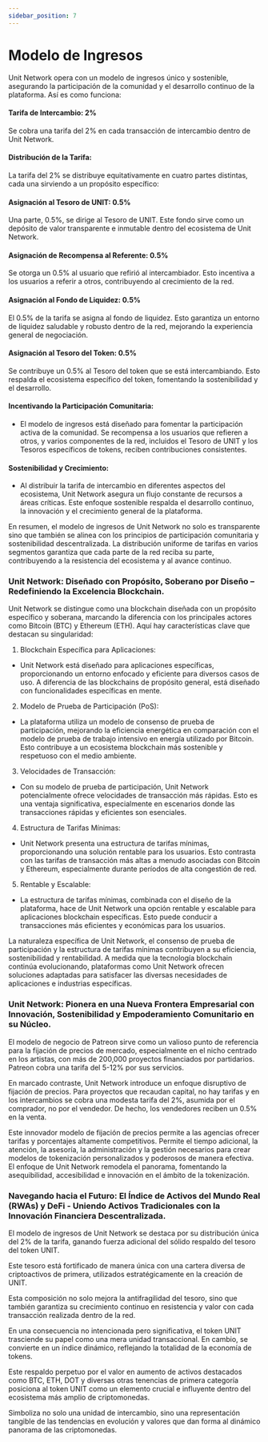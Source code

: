 ```yaml
---
sidebar_position: 7
---
```


# Modelo de Ingresos

Unit Network opera con un modelo de ingresos único y sostenible, asegurando la participación de la comunidad y el desarrollo continuo de la plataforma. Así es como funciona:

#### Tarifa de Intercambio: 2%

Se cobra una tarifa del 2% en cada transacción de intercambio dentro de Unit Network.

#### Distribución de la Tarifa:

La tarifa del 2% se distribuye equitativamente en cuatro partes distintas, cada una sirviendo a un propósito específico:

#### Asignación al Tesoro de UNIT: 0.5%

Una parte, 0.5%, se dirige al Tesoro de UNIT. Este fondo sirve como un depósito de valor transparente e inmutable dentro del ecosistema de Unit Network.

#### Asignación de Recompensa al Referente: 0.5%

Se otorga un 0.5% al usuario que refirió al intercambiador. Esto incentiva a los usuarios a referir a otros, contribuyendo al crecimiento de la red.

#### Asignación al Fondo de Liquidez: 0.5%

El 0.5% de la tarifa se asigna al fondo de liquidez. Esto garantiza un entorno de liquidez saludable y robusto dentro de la red, mejorando la experiencia general de negociación.

#### Asignación al Tesoro del Token: 0.5%

Se contribuye un 0.5% al Tesoro del token que se está intercambiando. Esto respalda el ecosistema específico del token, fomentando la sostenibilidad y el desarrollo.

#### Incentivando la Participación Comunitaria:

- El modelo de ingresos está diseñado para fomentar la participación activa de la comunidad. Se recompensa a los usuarios que refieren a otros, y varios componentes de la red, incluidos el Tesoro de UNIT y los Tesoros específicos de tokens, reciben contribuciones consistentes.

#### Sostenibilidad y Crecimiento:

- Al distribuir la tarifa de intercambio en diferentes aspectos del ecosistema, Unit Network asegura un flujo constante de recursos a áreas críticas. Este enfoque sostenible respalda el desarrollo continuo, la innovación y el crecimiento general de la plataforma.

En resumen, el modelo de ingresos de Unit Network no solo es transparente sino que también se alinea con los principios de participación comunitaria y sostenibilidad descentralizada. La distribución uniforme de tarifas en varios segmentos garantiza que cada parte de la red reciba su parte, contribuyendo a la resistencia del ecosistema y al avance continuo.

### Unit Network: Diseñado con Propósito, Soberano por Diseño – Redefiniendo la Excelencia Blockchain.

Unit Network se distingue como una blockchain diseñada con un propósito específico y soberana, marcando la diferencia con los principales actores como Bitcoin (BTC) y Ethereum (ETH). Aquí hay características clave que destacan su singularidad:

1. Blockchain Específica para Aplicaciones:

- Unit Network está diseñado para aplicaciones específicas, proporcionando un entorno enfocado y eficiente para diversos casos de uso. A diferencia de las blockchains de propósito general, está diseñado con funcionalidades específicas en mente.

2. Modelo de Prueba de Participación (PoS):

- La plataforma utiliza un modelo de consenso de prueba de participación, mejorando la eficiencia energética en comparación con el modelo de prueba de trabajo intensivo en energía utilizado por Bitcoin. Esto contribuye a un ecosistema blockchain más sostenible y respetuoso con el medio ambiente.

3. Velocidades de Transacción:

- Con su modelo de prueba de participación, Unit Network potencialmente ofrece velocidades de transacción más rápidas. Esto es una ventaja significativa, especialmente en escenarios donde las transacciones rápidas y eficientes son esenciales.

4. Estructura de Tarifas Mínimas:

- Unit Network presenta una estructura de tarifas mínimas, proporcionando una solución rentable para los usuarios. Esto contrasta con las tarifas de transacción más altas a menudo asociadas con Bitcoin y Ethereum, especialmente durante períodos de alta congestión de red.

5. Rentable y Escalable:

- La estructura de tarifas mínimas, combinada con el diseño de la plataforma, hace de Unit Network una opción rentable y escalable para aplicaciones blockchain específicas. Esto puede conducir a transacciones más eficientes y económicas para los usuarios.

La naturaleza específica de Unit Network, el consenso de prueba de participación y la estructura de tarifas mínimas contribuyen a su eficiencia, sostenibilidad y rentabilidad. A medida que la tecnología blockchain continúa evolucionando, plataformas como Unit Network ofrecen soluciones adaptadas para satisfacer las diversas necesidades de aplicaciones e industrias específicas.

### Unit Network: Pionera en una Nueva Frontera Empresarial con Innovación, Sostenibilidad y Empoderamiento Comunitario en su Núcleo.

El modelo de negocio de Patreon sirve como un valioso punto de referencia para la fijación de precios de mercado, especialmente en el nicho centrado en los artistas, con más de 200,000 proyectos financiados por partidarios. Patreon cobra una tarifa del 5-12% por sus servicios.

En marcado contraste, Unit Network introduce un enfoque disruptivo de fijación de precios. Para proyectos que recaudan capital, no hay tarifas y en los intercambios se cobra una modesta tarifa del 2%, asumida por el comprador, no por el vendedor. De hecho, los vendedores reciben un 0.5% en la venta.

Este innovador modelo de fijación de precios permite a las agencias ofrecer tarifas y porcentajes altamente competitivos. Permite el tiempo adicional, la atención, la asesoría, la administración y la gestión necesarios para crear modelos de tokenización personalizados y poderosos de manera efectiva. El enfoque de Unit Network remodela el panorama, fomentando la asequibilidad, accesibilidad e innovación en el ámbito de la tokenización.

### Navegando hacia el Futuro: El Índice de Activos del Mundo Real (RWAs) y DeFi - Uniendo Activos Tradicionales con la Innovación Financiera Descentralizada.

El modelo de ingresos de Unit Network se destaca por su distribución única del 2% de la tarifa, ganando fuerza adicional del sólido respaldo del tesoro del token UNIT.

Este tesoro está fortificado de manera única con una cartera diversa de criptoactivos de primera, utilizados estratégicamente en la creación de UNIT.

Esta composición no solo mejora la antifragilidad del tesoro, sino que también garantiza su crecimiento continuo en resistencia y valor con cada transacción realizada dentro de la red.

En una consecuencia no intencionada pero significativa, el token UNIT trasciende su papel como una mera unidad transaccional. En cambio, se convierte en un índice dinámico, reflejando la totalidad de la economía de tokens.

Este respaldo perpetuo por el valor en aumento de activos destacados como BTC, ETH, DOT y diversas otras tenencias de primera categoría posiciona al token UNIT como un elemento crucial e influyente dentro del ecosistema más amplio de criptomonedas.

Simboliza no solo una unidad de intercambio, sino una representación tangible de las tendencias en evolución y valores que dan forma al dinámico panorama de las criptomonedas.
